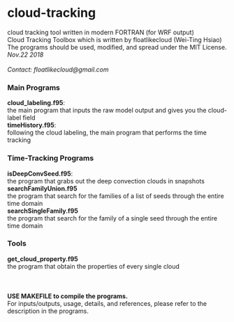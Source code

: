 # cloud-tracking
cloud tracking tool written in modern FORTRAN (for WRF output)<br/>
Cloud Tracking Toolbox which is written by floatlikecloud (Wei-Ting Hsiao)<br/>
The programs should be used, modified, and spread under the MIT License.
_Nov.22 2018_<br/>
<br/>
_Contact: floatlikecloud@gmail.com_
<br/>
### Main Programs
**cloud_labeling.f95**: <br/>
the main program that inputs the raw model output and gives you the cloud-label field <br/>
**timeHistory.f95**: <br/>
following the cloud labeling, the main program that performs the time tracking <br/>
### Time-Tracking Programs 
**isDeepConvSeed.f95**: <br/>
the program that grabs out the deep convection clouds in snapshots <br/>
**searchFamilyUnion.f95** <br/>
the program that search for the families of a list of seeds through the entire time domain <br/>
**searchSingleFamily.f95** <br/>
the program that search for the family of a single seed through the entire time domain <br/>
### Tools
**get_cloud_property.f95** <br/>
the program that obtain the properties of every single cloud <br/>
<br/>
<br/>
<br/>
**USE MAKEFILE to compile the programs.**<br/>
For inputs/outputs, usage, details, and references, please refer to the description in the programs.
